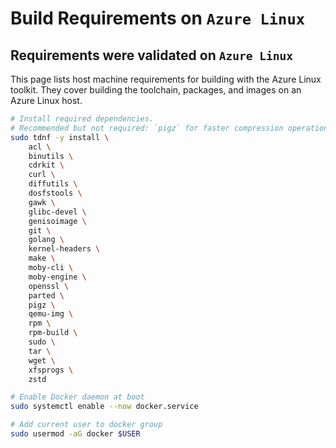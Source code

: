 
# Build Requirements on `Azure Linux`

## Requirements were validated on `Azure Linux`

This page lists host machine requirements for building with the Azure Linux toolkit. They cover building the toolchain, packages, and images on an Azure Linux host.

```bash
# Install required dependencies.
# Recommended but not required: `pigz` for faster compression operations.
sudo tdnf -y install \
    acl \
    binutils \
    cdrkit \
    curl \
    diffutils \
    dosfstools \
    gawk \
    glibc-devel \
    genisoimage \
    git \
    golang \
    kernel-headers \
    make \
    moby-cli \
    moby-engine \
    openssl \
    parted \
    pigz \
    qemu-img \
    rpm \
    rpm-build \
    sudo \
    tar \
    wget \
    xfsprogs \
    zstd

# Enable Docker daemon at boot
sudo systemctl enable --now docker.service

# Add current user to docker group
sudo usermod -aG docker $USER
```
